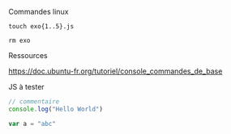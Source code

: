 Commandes linux


`touch exo{1..5}.js`

`rm exo`

Ressources

https://doc.ubuntu-fr.org/tutoriel/console_commandes_de_base

JS à tester

```js
// commentaire
console.log("Hello World")

var a = "abc"


